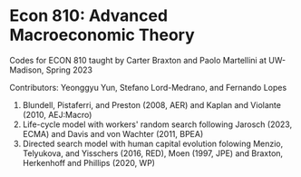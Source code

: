 # Econ 810: Advanced Macroeconomic Theory

Codes for ECON 810 taught by Carter Braxton and Paolo Martellini at UW-Madison, Spring 2023

Contributors: Yeonggyu Yun, Stefano Lord-Medrano, and Fernando Lopes

1. Blundell, Pistaferri, and Preston (2008, AER) and Kaplan and Violante (2010, AEJ:Macro)
2. Life-cycle model with workers' random search following Jarosch (2023, ECMA) and Davis and von Wachter (2011, BPEA)
3. Directed search model with human capital evolution folowing Menzio, Telyukova, and Yisschers (2016, RED), Moen (1997, JPE) and Braxton, Herkenhoff and Phillips (2020, WP)
